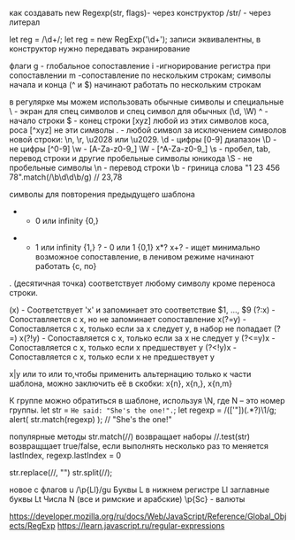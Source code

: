 как создавать 
new Regexp(str, flags)- через конструктор
/str/ - через литерал

let reg = /\d+/;
let reg = new RegExp('\\d+');
записи эквивалентны, в конструктор нужно передавать экранирование

флаги
g - глобальное сопоставление
i -игнорирование регистра при сопоставлении
m -сопоставление по нескольким строкам; символы начала и конца (^ и $) начинают работать 
по нескольким строкам



в регулярке мы можем использовать обычные символы и специальные
\ - экран для спец символов и спец символ для обычных (\d, \W)
^ - начало строки
$ - конец строки
[xyz] любой из этих символов  коса, роса
[^xyz] не эти символы
. - любой символ за исключением символов новой строки: \n, \r, \u2028 или \u2029.
\d - цифры [0-9] диапазон
\D - не цифры [^0-9]
\w - [A-Za-z0-9_]
\W - [^A-Za-z0-9_]
\s - пробел, tab, перевод строки и другие пробельные символы юникода
\S - не пробельные символы
\n - перевод строки
\b - гриница слова  "1 23 456 78".match(/\b\d\d\b/g) // 23,78

символы для повторения предыдущего шаблона
* - 0 или infinity {0,}
+ - 1 или infinity {1,}
? - 0 или 1 {0,1}
x*? 
x+? - ищет минимально возможное сопоставление, в ленивом режиме начинают работать
{с, по}

. (десятичная точка) соответствует любому символу 
кроме переноса строки.

(x) - Соответствует 'x' и запоминает это соответствие $1, ..., $9
(?:x) - Сопоставляется с x, но не запоминает сопоставление
x(?=y) - Сопоставляется с x, только если за x следует y, в набор не попадает (?=)
x(?!y) - Сопоставляется с x, только если за x не следует y
(?<=y)x - Сопоставляется с x, только если x предшествует y
(?<!y)x - Сопоставляется с x, только если x не предшествует y

x|y или то или то,чтобы применить альтернацию только к части шаблона, можно заключить её в скобки:
x{n}, x{n,}, x{n,m}

К группе можно обратиться в шаблоне, используя \N, где N – это номер группы.
let str = `He said: "She's the one!".`;
let regexp = /(['"])(.*?)\1/g;
alert( str.match(regexp) ); // "She's the one!"


популярные методы
str.match(//) возвращает наборы
//.test(str) возвращщает true/false, если выполнять несколько раз то меняется lastIndex, regexp.lastIndex = 0

str.replace(//, "")
str.split(//);


новое с флагов u
/\p{Ll}/gu
Буквы L
в нижнем регистре Ll
заглавные буквы Lt
Числа N (все и римские и арабские)
\p{Sc} - валюты

https://developer.mozilla.org/ru/docs/Web/JavaScript/Reference/Global_Objects/RegExp
https://learn.javascript.ru/regular-expressions


